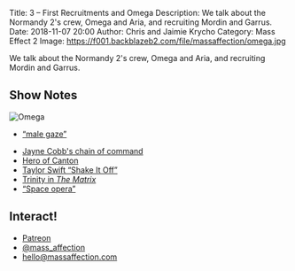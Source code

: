 Title: 3 – First Recruitments and Omega
Description: We talk about the Normandy 2's crew, Omega and Aria, and recruiting Mordin and Garrus.
Date: 2018-11-07 20:00
Author: Chris and Jaimie Krycho
Category: Mass Effect 2
Image: https://f001.backblazeb2.com/file/massaffection/omega.jpg

We talk about the Normandy 2's crew, Omega and Aria, and recruiting Mordin and Garrus.

## Show Notes

![Omega](https://f001.backblazeb2.com/file/massaffection/omega.jpg)

* [“male gaze”](https://en.wikipedia.org/wiki/Male_gaze)
- [Jayne Cobb's chain of command](https://www.youtube.com/watch?v=296GRzyN2t4)
- [Hero of Canton](https://www.youtube.com/watch?v=pI-fiGUjAPY)
- [Taylor Swift “Shake It Off”](https://www.youtube.com/watch?v=nfWlot6h_JM)
- [Trinity in *The Matrix*](https://en.wikipedia.org/wiki/Trinity_(The_Matrix))
- [“Space opera”](https://en.wikipedia.org/wiki/Space_opera)

## Interact!

- [Patreon](https://www.patreon.com/massaffection)
- [@mass_affection](https://twitter.com/mass_affection)
- [hello@massaffection.com](mailto:hello@massaffection.com)
